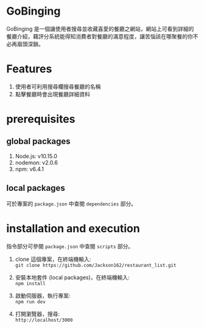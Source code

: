 GoBinging
===
GoBinging 是一個讓使用者搜尋並收藏喜愛的餐廳之網站，網站上可看到詳細的餐廳介紹，藉評分系統能得知消費者對餐廳的滿意程度，讓苦惱該在哪聚餐的你不必再眉頭深鎖。<br> 

Features
============
1. 使用者可利用搜尋欄搜尋餐廳的名稱
2. 點擊餐廳時會出現餐廳詳細資料

prerequisites
================

## global packages

1. Node.js: v10.15.0 
2. nodemon: v2.0.6
3. npm: v6.4.1

## local packages

可於專案的 `package.json` 中查閱 `dependencies` 部分。<br> 

installation and execution
=======

指令部分可參閱 `package.json` 中查閱 `scripts` 部分。<br> 

1. clone 這個專案，在終端機輸入:<br> 
        ```
        git clone https://github.com/Jackson162/restaurant_list.git
        ```

2.  安裝本地套件 (local packages)，在終端機輸入:<br> 
        ```
        npm install
        ```
3.  啟動伺服器，執行專案:<br> 
        ```
        npm run dev
        ```
4.  打開瀏覽器，搜尋:<br> 
        ```
         http://localhost/3000
         ```

